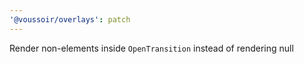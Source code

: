 ```yaml
---
'@voussoir/overlays': patch
---
```


Render non-elements inside `OpenTransition` instead of rendering null
